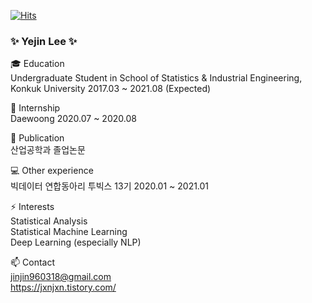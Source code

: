 [![Hits](https://hits.seeyoufarm.com/api/count/incr/badge.svg?url=https%3A%2F%2Fgithub.com%2Fcryingjin&count_bg=%2383D3E3&title_bg=%23555555&icon=&icon_color=%23A6DEFF&title=hits&edge_flat=false)](https://hits.seeyoufarm.com)
### ✨ Yejin Lee ✨

<!--
**cryingjin/cryingjin** is a ✨ _special_ ✨ repository because its `README.md` (this file) appears on your GitHub profile.

Here are some ideas to get you started:

- 🔭 I’m currently working on ...
- 🌱 I’m currently learning ...
- 👯 I’m looking to collaborate on ...
- 🤔 I’m looking for help with ...
- 💬 Ask me about ...
- 📫 How to reach me: ...
- 😄 Pronouns: ...
- ⚡ Fun fact: ...
-->
    
🎓 Education  
Undergraduate Student in School of Statistics & Industrial Engineering, Konkuk University 2017.03 ~ 2021.08 (Expected)  

  
🔭 Internship  
Daewoong 2020.07 ~ 2020.08  

  
📖 Publication  
산업공학과 졸업논문  
  
  
💻 Other experience  
빅데이터 연합동아리 투빅스 13기 2020.01 ~ 2021.01  

  
⚡ Interests  
Statistical Analysis  
Statistical Machine Learning  
Deep Learning (especially NLP)  

    
📫 Contact  
jinjin960318@gmail.com  
https://jxnjxn.tistory.com/  
